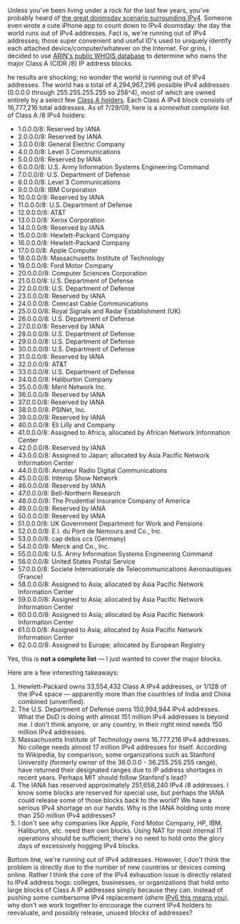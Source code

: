 Unless you've been living under a rock for the last few years, you've probably heard of [the great doomsday scenario surrounding IPv4](http://en.wikipedia.org/wiki/IPv4_address_exhaustion#Problem_statement).  Someone even wrote a cute iPhone app to count down to IPv4 doomsday: the day the world runs out of IPv4 addresses.  Fact is, we're running out of IPv4 addresses; those super convenient and useful ID's used to uniquely identify each attached device/computer/whatever on the Internet.  For grins, I decided to use [ARIN's public WHOIS database](http://ws.arin.net/whois) to determine who owns the major Class A (CIDR /8) IP address blocks.

he results are shocking; no wonder the world is running out of IPv4 addresses.  The world has a total of 4,294,967,296 possible IPv4 addresses (0.0.0.0 through 255.255.255.255 so 256^4), most of which are owned entirely by a select few [Class A holders](http://en.wikipedia.org/wiki/IPv4_subnetting_reference).  Each Class A IPv4 block consists of 16,777,216 total addresses.  As of 7/29/09, here is a *somewhat complete* list of Class A /8 IPv4 holders:

* 1.0.0.0/8: Reserved by IANA
* 2.0.0.0/8: Reserved by IANA
* 3.0.0.0/8: General Electric Company
* 4.0.0.0/8: Level 3 Communications
* 5.0.0.0/8: Reserved by IANA
* 6.0.0.0/8: U.S. Army Information Systems Engineering Command
* 7.0.0.0/8: U.S. Department of Defense
* 8.0.0.0/8: Level 3 Communications
* 9.0.0.0/8: IBM Corporation
* 10.0.0.0/8: Reserved by IANA
* 11.0.0.0/8: U.S. Department of Defense
* 12.0.0.0/8: AT&T
* 13.0.0.0/8: Xerox Corporation
* 14.0.0.0/8: Reserved by IANA
* 15.0.0.0/8: Hewlett-Packard Company
* 16.0.0.0/8: Hewlett-Packard Company
* 17.0.0.0/8: Apple Computer
* 18.0.0.0/8: Massachusetts Institute of Technology
* 19.0.0.0/8: Ford Motor Company
* 20.0.0.0/8: Computer Sciences Corporation
* 21.0.0.0/8: U.S. Department of Defense
* 22.0.0.0/8: U.S. Department of Defense
* 23.0.0.0/8: Reserved by IANA
* 24.0.0.0/8: Comcast Cable Communications
* 25.0.0.0/8: Royal Signals and Radar Establishment (UK)
* 26.0.0.0/8: U.S. Department of Defense
* 27.0.0.0/8: Reserved by IANA
* 28.0.0.0/8: U.S. Department of Defense
* 29.0.0.0/8: U.S. Department of Defense
* 30.0.0.0/8: U.S. Department of Defense
* 31.0.0.0/8: Reserved by IANA
* 32.0.0.0/8: AT&T
* 33.0.0.0/8: U.S. Department of Defense
* 34.0.0.0/8: Haliburton Company
* 35.0.0.0/8: Merit Network Inc.
* 36.0.0.0/8: Reserved by IANA
* 37.0.0.0/8: Reserved by IANA
* 38.0.0.0/8: PSINet, Inc.
* 39.0.0.0/8: Reserved by IANA
* 40.0.0.0/8: Eli Lilly and Company
* 41.0.0.0/8: Assigned to Africa, allocated by African Network Information Center
* 42.0.0.0/8: Reserved by IANA
* 43.0.0.0/8: Assigned to Japan; allocated by Asia Pacific Network Information Center
* 44.0.0.0/8: Amateur Radio Digital Communications
* 45.0.0.0/8: Interop Show Network
* 46.0.0.0/8: Reserved by IANA
* 47.0.0.0/8: Bell-Northern Research
* 48.0.0.0/8: The Prudential Insurance Company of America
* 49.0.0.0/8: Reserved by IANA
* 50.0.0.0/8: Reserved by IANA
* 51.0.0.0/8: UK Government Department for Work and Pensions
* 52.0.0.0/8: E.I. du Pont de Nemours and Co., Inc.
* 53.0.0.0/8: cap debis ccs (Germany)
* 54.0.0.0/8: Merck and Co., Inc.
* 55.0.0.0/8: U.S. Army Information Systems Engineering Command
* 56.0.0.0/8: United States Postal Service
* 57.0.0.0/8: Societe Internationale de Telecommunications Aeronautiques (France)
* 58.0.0.0/8: Assigned to Asia; allocated by Asia Pacific Network Information Center
* 59.0.0.0/8: Assigned to Asia; allocated by Asia Pacific Network Information Center
* 60.0.0.0/8: Assigned to Asia; allocated by Asia Pacific Network Information Center
* 61.0.0.0/8: Assigned to Asia; allocated by Asia Pacific Network Information Center
* 62.0.0.0/8: Assigned to Europe; allocated by European Registry

Yes, this is **not a complete list** &mdash; I just wanted to cover the major blocks.

Here are a few interesting takeaways:

1. Hewlett-Packard owns 33,554,432 Class A IPv4 addresses, or 1/128 of the IPv4 space &mdash; apparently more than the countries of India and China combined (unverified).
2. The U.S. Department of Defense owns 150,994,944 IPv4 addresses.  What the DoD is doing with almost 151 million IPv4 addresses is beyond me.  I don't think anyone, or any country, in their right mind needs 150 million IPv4 addresses.
3. Massachusetts Institute of Technology owns 16,777,216 IPv4 addresses.  No college needs almost 17 million IPv4 addresses for itself.  According to Wikipedia, by comparison, some organizations such as Stanford University (formerly owner of the 36.0.0.0 - 36.255.255.255 range), have returned their designated ranges due to IP address shortages in recent years.  Perhaps MIT should follow Stanford's lead?
4. The IANA has reserved approximately 251,658,240 IPv4 /8 addresses.  I know some blocks are reserved for special use, but perhaps the IANA could release some of those blocks back to the world?  We have a serious IPv4 shortage on our hands.  Why is the IANA holding onto more than 250 million IPv4 addresses?
5. I don't see why companies like Apple, Ford Motor Company, HP, IBM, Haliburton, etc. need their own blocks.  Using NAT for most internal IT operations should be sufficient; there's no need to hold onto the glory days of excessively hogging IPv4 blocks.

Bottom line, we're running out of IPv4 addresses.  However, I don't think the problem is directly due to the number of new countries or devices coming online.  Rather I think the core of the IPv4 exhaustion issue is directly related to IPv4 address hogs: colleges, businesses, or organizations that hold onto large blocks of Class A IP addresses simply because they can.  Instead of pushing some cumbersome IPv4 replacement (*ahem* [IPv6 this means you](http://en.wikipedia.org/wiki/IPv6)), why don't we work together to encourage the current IPv4 holders to reevaluate, and possibly release, unused blocks of addresses?